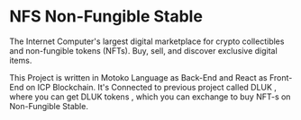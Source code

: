 # NFS Non-Fungible Stable

The Internet Computer's largest digital marketplace for crypto
collectibles and non-fungible tokens (NFTs). Buy, sell, and
discover exclusive digital items.

This Project is written in Motoko Language as Back-End and React as Front-End
on ICP Blockchain.
It's Connected to previous project called DLUK , where you can get DLUK tokens , which you can exchange to buy NFT-s on Non-Fungible Stable.